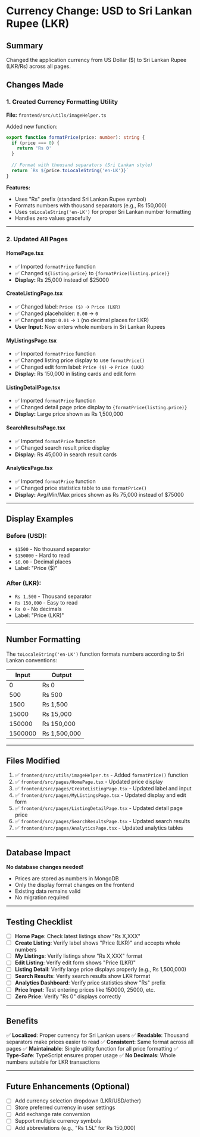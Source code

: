 # Currency Change: USD to Sri Lankan Rupee (LKR)

## Summary
Changed the application currency from US Dollar ($) to Sri Lankan Rupee (LKR/Rs) across all pages.

## Changes Made

### 1. Created Currency Formatting Utility
**File:** `frontend/src/utils/imageHelper.ts`

Added new function:
```typescript
export function formatPrice(price: number): string {
  if (price === 0) {
    return 'Rs 0'
  }
  
  // Format with thousand separators (Sri Lankan style)
  return `Rs ${price.toLocaleString('en-LK')}`
}
```

**Features:**
- Uses "Rs" prefix (standard Sri Lankan Rupee symbol)
- Formats numbers with thousand separators (e.g., Rs 150,000)
- Uses `toLocaleString('en-LK')` for proper Sri Lankan number formatting
- Handles zero values gracefully

---

### 2. Updated All Pages

#### **HomePage.tsx**
- ✅ Imported `formatPrice` function
- ✅ Changed `${listing.price}` to `{formatPrice(listing.price)}`
- **Display:** Rs 25,000 instead of $25000

#### **CreateListingPage.tsx**
- ✅ Changed label: `Price ($)` → `Price (LKR)`
- ✅ Changed placeholder: `0.00` → `0`
- ✅ Changed step: `0.01` → `1` (no decimal places for LKR)
- **User Input:** Now enters whole numbers in Sri Lankan Rupees

#### **MyListingsPage.tsx**
- ✅ Imported `formatPrice` function
- ✅ Changed listing price display to use `formatPrice()`
- ✅ Changed edit form label: `Price ($)` → `Price (LKR)`
- **Display:** Rs 150,000 in listing cards and edit form

#### **ListingDetailPage.tsx**
- ✅ Imported `formatPrice` function
- ✅ Changed detail page price display to `{formatPrice(listing.price)}`
- **Display:** Large price shown as Rs 1,500,000

#### **SearchResultsPage.tsx**
- ✅ Imported `formatPrice` function
- ✅ Changed search result price display
- **Display:** Rs 45,000 in search result cards

#### **AnalyticsPage.tsx**
- ✅ Imported `formatPrice` function
- ✅ Changed price statistics table to use `formatPrice()`
- **Display:** Avg/Min/Max prices shown as Rs 75,000 instead of $75000

---

## Display Examples

### Before (USD):
- `$1500` - No thousand separator
- `$150000` - Hard to read
- `$0.00` - Decimal places
- Label: "Price ($)"

### After (LKR):
- `Rs 1,500` - Thousand separator
- `Rs 150,000` - Easy to read
- `Rs 0` - No decimals
- Label: "Price (LKR)"

---

## Number Formatting

The `toLocaleString('en-LK')` function formats numbers according to Sri Lankan conventions:

| Input | Output |
|-------|--------|
| 0 | Rs 0 |
| 500 | Rs 500 |
| 1500 | Rs 1,500 |
| 15000 | Rs 15,000 |
| 150000 | Rs 150,000 |
| 1500000 | Rs 1,500,000 |

---

## Files Modified

1. ✅ `frontend/src/utils/imageHelper.ts` - Added `formatPrice()` function
2. ✅ `frontend/src/pages/HomePage.tsx` - Updated price display
3. ✅ `frontend/src/pages/CreateListingPage.tsx` - Updated label and input
4. ✅ `frontend/src/pages/MyListingsPage.tsx` - Updated display and edit form
5. ✅ `frontend/src/pages/ListingDetailPage.tsx` - Updated detail page price
6. ✅ `frontend/src/pages/SearchResultsPage.tsx` - Updated search results
7. ✅ `frontend/src/pages/AnalyticsPage.tsx` - Updated analytics tables

---

## Database Impact

**No database changes needed!**
- Prices are stored as numbers in MongoDB
- Only the display format changes on the frontend
- Existing data remains valid
- No migration required

---

## Testing Checklist

- [ ] **Home Page**: Check latest listings show "Rs X,XXX"
- [ ] **Create Listing**: Verify label shows "Price (LKR)" and accepts whole numbers
- [ ] **My Listings**: Verify listings show "Rs X,XXX" format
- [ ] **Edit Listing**: Verify edit form shows "Price (LKR)"
- [ ] **Listing Detail**: Verify large price displays properly (e.g., Rs 1,500,000)
- [ ] **Search Results**: Verify search results show LKR format
- [ ] **Analytics Dashboard**: Verify price statistics show "Rs" prefix
- [ ] **Price Input**: Test entering prices like 150000, 25000, etc.
- [ ] **Zero Price**: Verify "Rs 0" displays correctly

---

## Benefits

✅ **Localized**: Proper currency for Sri Lankan users
✅ **Readable**: Thousand separators make prices easier to read
✅ **Consistent**: Same format across all pages
✅ **Maintainable**: Single utility function for all price formatting
✅ **Type-Safe**: TypeScript ensures proper usage
✅ **No Decimals**: Whole numbers suitable for LKR transactions

---

## Future Enhancements (Optional)

- [ ] Add currency selection dropdown (LKR/USD/other)
- [ ] Store preferred currency in user settings
- [ ] Add exchange rate conversion
- [ ] Support multiple currency symbols
- [ ] Add abbreviations (e.g., "Rs 1.5L" for Rs 150,000)
